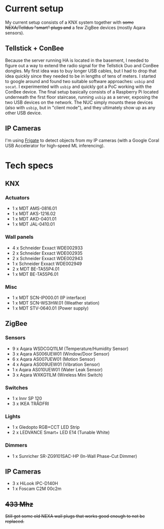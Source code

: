 # Current setup

My current setup consists of a KNX system together with ~~some NEXA/Telldus "smart" plugs and~~ a few ZigBee devices (mostly Aqara sensors).

## Tellstick + ConBee

Because the server running HA is located in the basement, I needed to figure out a way to extend the radio signal for the Tellstick Duo and ConBee dongles. My first idea was to buy longer USB cables, but I had to drop that idea quickly since they needed to be in lengths of tens of meters. I started to google around and found two suitable software approaches: `usbip` and `socat`. I experimented with `usbip` and quickly got a PoC working with the ConBee device. The final setup basically consists of a Raspberry Pi located underneath the first floor staircase, running `usbip` as a server, exposing the two USB devices on the network. The NUC simply mounts these devices (also with `usbip`, but in "client mode"), and they ultimately show up as any other USB device.

## IP Cameras

I'm using [Frigate](https://github.com/blakeblackshear/frigate) to detect objects from my IP cameras (with a Google Coral USB Accelerator for high-speed ML inferencing).

# Tech specs

## KNX

### Actuators

- 1 x MDT AMS-0816.01
- 1 x MDT AKS-1216.02
- 1 x MDT AKD-0401.01
- 1 x MDT JAL-0410.01

### Wall panels

- 4 x Schneider Exxact WDE002933
- 2 x Schneider Exxact WDE002935
- 2 x Schneider Exxact WDE002943
- 1 x Schneider Exxact WDE002949
- 2 x MDT BE-TA55P4.01
- 1 x MDT BE-TA55P6.01

### Misc

- 1 x MDT SCN-IP000.01 (IP interface)
- 1 x MDT SCN-WS3HW.01 (Weather station)
- 1 x MDT STV-0640.01 (Power supply)

## ZigBee

### Sensors

- 9 x Aqara WSDCGQ11LM (Temperature/Humidity Sensor)
- 3 x Aqara AS006UEW01 (Window/Door Sensor)
- 6 x Aqara AS007UEW01 (Motion Sensor)
- 4 x Aqara AS009UEW01 (Vibration Sensor) 
- 1 x Aqara AS010UEW01 (Water Leak Sensor) 
- 3 x Aqara WXKG11LM (Wireless Mini Switch)

### Switches

- 1 x Innr SP 120
- 3 x IKEA TRÅDFRI

### Lights

- 1 x Gledopto RGB+CCT LED Strip
- 2 x LEDVANCE Smart+ LED E14 (Tunable White)

### Dimmers

- 1 x Sunricher SR-ZG9101SAC-HP (In-Wall Phase-Cut Dimmer)

## IP Cameras

- 3 x HiLook IPC-D140H
- 1 x Foscam C2M 00c2m

## ~~433 Mhz~~

~~Still got some old NEXA wall plugs that works good enough to not be replaced.~~
